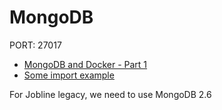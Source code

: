 # MongoDB

PORT: 27017

* [MongoDB and Docker - Part 1](http://jam.sg/blog/mongodb-docker-part-1/)
* [Some import example](https://github.com/rudijs/meanr-full-stack/blob/master/docker/mongodb.md)

For Jobline legacy, we need to use MongoDB 2.6